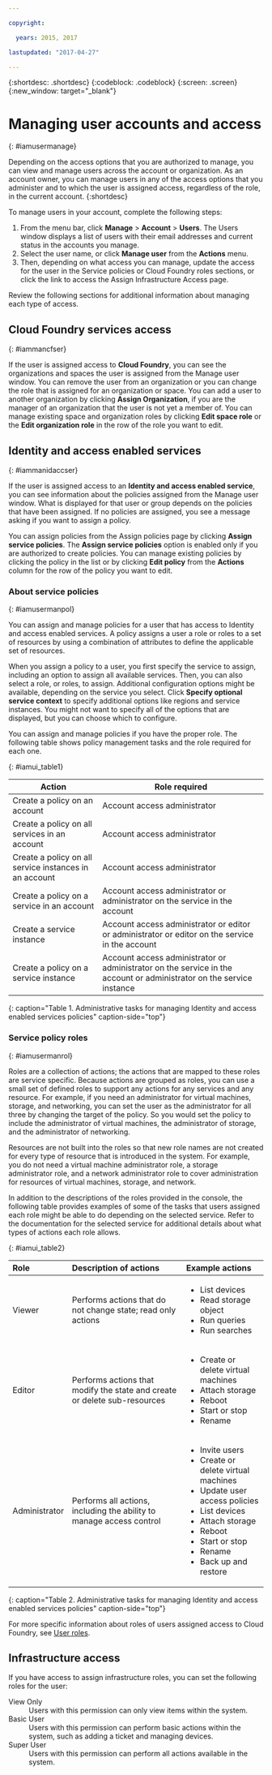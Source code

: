 ```yaml
---

copyright:

  years: 2015, 2017

lastupdated: "2017-04-27"

---
```


{:shortdesc: .shortdesc}
{:codeblock: .codeblock}
{:screen: .screen}
{:new_window: target="_blank"}

# Managing user accounts and access
{: #iamusermanage}

Depending on the access options that you are authorized to manage, you can view and manage users across the account or organization. As an account owner, you can manage users in any of the access options that you administer and to which the user is assigned access, regardless of the role, in the current account.
{:shortdesc}

To manage users in your account, complete the following steps:

1. From the menu bar, click **Manage** &gt; **Account** &gt; **Users**. The Users window displays a list of users with their email addresses and current status in the accounts you manage. 
2. Select the user name, or click **Manage user** from the **Actions** menu. 
3. Then, depending on what access you can manage, update the access for the user in the Service policies or Cloud Foundry roles sections, or click the link to access the Assign Infrastructure Access page.

Review the following sections for additional information about managing each type of access.

## Cloud Foundry services access
{: #iammancfser}

If the user is assigned access to **Cloud Foundry**, you can see the organizations and spaces the user is assigned from the Manage user window. You can remove the user from an organization or you can change the role that is assigned for an organization or space. You can add a user to another organization by clicking **Assign Organization**, if you are the manager of an organization that the user is not yet a member of. You can manage existing space and organization roles by clicking **Edit space role** or the **Edit organization role** in the row of the role you want to edit.

## Identity and access enabled services
{: #iammanidaccser}

If the user is assigned access to an **Identity and access enabled service**, you can see information about the policies assigned from the Manage user window. What is displayed for that user or group depends on the policies that have been assigned. If no policies are assigned, you see a message asking if you want to assign a policy. 

You can assign policies from the Assign policies page by clicking **Assign service policies**. The **Assign service policies** option is enabled only if you are authorized to create policies. You can manage existing policies by clicking the policy in the list or by clicking **Edit policy** from the **Actions** column for the row of the policy you want to edit.

### About service policies
{: #iamusermanpol}

You can assign and manage policies for a user that has access to Identity and access enabled services. A policy assigns a user a role or roles to a set of resources by using a combination of attributes to define the applicable set of resources.

When you assign a policy to a user, you first specify the service to assign, including an option to assign all available services. Then, you can also select a role, or roles, to assign. Additional configuration options might be available, depending on the service you select. Click **Specify optional service context** to specify additional options like regions and service instances. You might not want to specify all of the options that are displayed, but you can choose which to configure.

You can assign and manage policies if you have the proper role. The following table shows policy management tasks and the role required for each one.

{: #iamui_table1}

| Action | Role required |
|----------|---------|
| Create a policy on an account | Account access administrator |
| Create a policy on all services in an account | Account access administrator |
| Create a policy on all service instances in an account | Account access administrator |
| Create a policy on a service in an account | Account access administrator or administrator on the service in the account |
| Create a service instance | Account access administrator or editor or administrator or editor on the service in the account |
| Create a policy on a service instance | Account access administrator or administrator on the service in the account or administrator on the service instance |
{: caption="Table 1. Administrative tasks for managing Identity and access enabled services policies" caption-side="top"}

### Service policy roles
{: #iamusermanrol}

Roles are a collection of actions; the actions that are mapped to these roles are service specific. 
Because actions are grouped as roles, you can use a small set of defined roles to support any actions for any services and any resource. For example, if you need an administrator for virtual machines, storage, and networking, you can set the user as the administrator for all three by changing the target of the policy. So you would set the policy to include the administrator of virtual machines, the administrator of storage, and the administrator of networking.

Resources are not built into the roles so that new role names are not created for every type of resource that is introduced in the system. For example, you do not need a virtual machine administrator role, a storage administrator role, and a network administrator role to cover administration for resources of virtual machines, storage, and network.

In addition to the descriptions of the roles provided in the console, the following table provides examples of some of the tasks that users assigned each role might be able to do depending on the selected service. Refer to the documentation for the selected service for additional details about what types of actions each role allows.

{: #iamui_table2}

| Role | Description of actions | Example actions|
|:-----------------|:-----------------|:-----------------|
| Viewer | Performs actions that do not change state; read only actions | <ul><li>List devices</li><li>Read storage object</li><li>Run queries</li><li>Run searches</li></ul>|
| Editor | Performs actions that modify the state and create or delete sub-resources |<ul><li>Create or delete virtual machines</li><li>Attach storage</li><li>Reboot</li><li>Start or stop</li><li>Rename</li></ul> |
| Administrator | Performs all actions, including the ability to manage access control |<ul><li>Invite users</li><li>Create or delete virtual machines</li><li>Update user access policies</li><li>List devices</li><li>Attach storage</li><li>Reboot</li><li>Start or stop</li><li>Rename</li><li>Back up and restore</li></ul>|
{: caption="Table 2. Administrative tasks for managing Identity and access enabled services policies" caption-side="top"}

For more specific information about roles of users assigned access to Cloud Foundry, see [User roles](/docs/admin/users_roles.html#userrolesinfo).

## Infrastructure access

If you have access to assign infrastructure roles, you can set the following roles for the user: 

<dl>
<dt>View Only</dt>
<dd>Users with this permission can only view items within the system.</dd>
<dt>Basic User</dt>
<dd>Users with this permission can perform basic actions within the system, such as adding a ticket and managing devices.</dd>
<dt>Super User</dt>
<dd>Users with this permission can perform all actions available in the system.</dd>
</dl>
